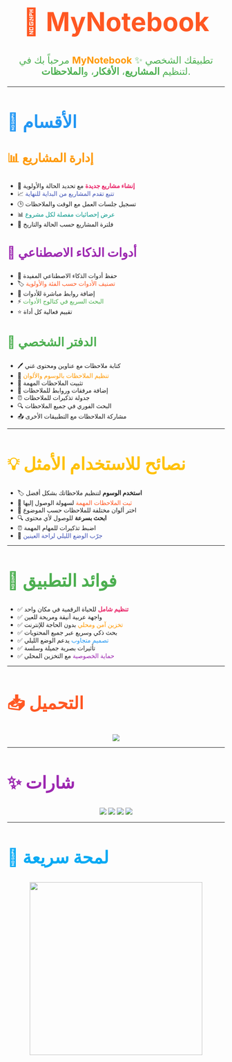 <h1 align="center" style="font-size:60px; color:#FF5722;">📒 MyNotebook</h1>

<p align="center" style="font-size:22px; color:#4CAF50;">
مرحباً بك في <b><span style="color:#FF9800">MyNotebook</span></b> ✨  
تطبيقك الشخصي لتنظيم <b>المشاريع</b>، <b>الأفكار</b>، و<b>الملاحظات</b>.
</p>

---

<h2 style="font-size:40px; color:#2196F3;">📂 الأقسام</h2>

<h3 style="font-size:28px; color:#FF9800;">📊 إدارة المشاريع</h3>

- 🚀 <b><span style="color:#E91E63;">إنشاء مشاريع جديدة</span></b> مع تحديد الحالة والأولوية  
- 📈 <span style="color:#3F51B5;">تتبع تقدم المشاريع من البداية للنهاية</span>  
- 🕒 تسجيل جلسات العمل مع الوقت والملاحظات  
- 📊 <span style="color:#009688;">عرض إحصائيات مفصلة لكل مشروع</span>  
- 🔎 فلترة المشاريع حسب الحالة والتاريخ  

<h3 style="font-size:28px; color:#9C27B0;">🤖 أدوات الذكاء الاصطناعي</h3>

- 💾 حفظ أدوات الذكاء الاصطناعي المفيدة  
- 🏷️ <span style="color:#FF5722;">تصنيف الأدوات حسب الفئة والأولوية</span>  
- 🔗 إضافة روابط مباشرة للأدوات  
- ⚡ <span style="color:#4CAF50;">البحث السريع في كتالوج الأدوات</span>  
- ⭐ تقييم فعالية كل أداة  

<h3 style="font-size:28px; color:#4CAF50;">📝 الدفتر الشخصي</h3>

- 🖊️ كتابة ملاحظات مع عناوين ومحتوى غني  
- 🎨 <span style="color:#FF9800;">تنظيم الملاحظات بالوسوم والألوان</span>  
- 📌 تثبيت الملاحظات المهمة  
- 📎 إضافة مرفقات وروابط للملاحظات  
- ⏰ جدولة تذكيرات للملاحظات  
- 🔍 البحث الفوري في جميع الملاحظات  
- 📤 مشاركة الملاحظات مع التطبيقات الأخرى  

---

<h2 style="font-size:40px; color:#FFC107;">💡 نصائح للاستخدام الأمثل</h2>

- 🏷️ <b>استخدم الوسوم</b> لتنظيم ملاحظاتك بشكل أفضل  
- 📌 <span style="color:#FF5722;">ثبت الملاحظات المهمة</span> لسهولة الوصول إليها  
- 🎨 اختر ألوان مختلفة للملاحظات حسب الموضوع  
- 🔍 <b>ابحث بسرعة</b> للوصول لأي محتوى  
- ⏰ اضبط تذكيرات للمهام المهمة  
- 🌙 <span style="color:#3F51B5;">جرّب الوضع الليلي لراحة العينين</span>  

---

<h2 style="font-size:40px; color:#4CAF50;">🎯 فوائد التطبيق</h2>

- ✅ <b><span style="color:#E91E63;">تنظيم شامل</span></b> للحياة الرقمية في مكان واحد  
- ✅ واجهة عربية أنيقة ومريحة للعين  
- ✅ <span style="color:#FF9800;">تخزين آمن ومحلي</span> بدون الحاجة للإنترنت  
- ✅ بحث ذكي وسريع عبر جميع المحتويات  
- ✅ <span style="color:#2196F3;">تصميم متجاوب</span> يدعم الوضع الليلي  
- ✅ تأثيرات بصرية جميلة وسلسة  
- ✅ <span style="color:#9C27B0;">حماية الخصوصية</span> مع التخزين المحلي  

---

<h2 style="font-size:40px; color:#FF5722;">📥 التحميل</h2>

<p align="center">
<a href="https://github.com/USERNAME/MyNotebook/releases/download/v1.0.0/app-release.apk">
  <img src="https://img.shields.io/badge/⬇️ تحميل%20التطبيق-APK-brightgreen?style=for-the-badge&logo=android&logoColor=white"/>
</a>
</p>

---

<h2 style="font-size:40px; color:#9C27B0;">✨ شارات</h2>

<p align="center">
<img src="https://img.shields.io/badge/Flutter-Framework-blue?logo=flutter&style=for-the-badge"/>
<img src="https://img.shields.io/badge/Dart-Language-blue?logo=dart&style=for-the-badge"/>
<img src="https://img.shields.io/github/v/release/USERNAME/MyNotebook?color=green&style=for-the-badge"/>
<img src="https://img.shields.io/github/downloads/USERNAME/MyNotebook/total?style=for-the-badge&color=purple"/>
</p>

---

<h2 style="font-size:40px; color:#03A9F4;">🎥 لمحة سريعة</h2>

<p align="center">
<img src="https://media.giphy.com/media/3o7TKtnuHOHHUjR38Y/giphy.gif" width="400"/>
</p>
